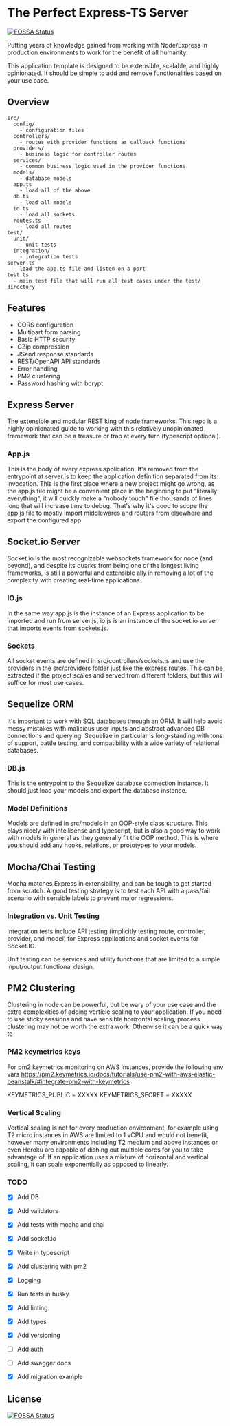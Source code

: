 # The Perfect Express-TS Server
[![FOSSA Status](https://app.fossa.com/api/projects/git%2Bgithub.com%2FHoukasaurusRex%2Fboilerplate-express-ts-server.svg?type=shield)](https://app.fossa.com/projects/git%2Bgithub.com%2FHoukasaurusRex%2Fboilerplate-express-ts-server?ref=badge_shield)


Putting years of knowledge gained from working with Node/Express in production environments to work for the benefit of all humanity.

This application template is designed to be extensible, scalable, and highly opinionated. It should be simple to add and remove functionalities based on your use case.

## Overview

```dir
src/
  config/
    - configuration files
  controllers/
    - routes with provider functions as callback functions
  providers/
    - business logic for controller routes
  services/
    - common business logic used in the provider functions
  models/
    - database models
  app.ts
    - load all of the above
  db.ts
    - load all models
  io.ts
    - load all sockets
  routes.ts
    - load all routes
test/
  unit/
    - unit tests
  integration/
    - integration tests
server.ts
  - load the app.ts file and listen on a port
test.ts
  - main test file that will run all test cases under the test/ directory
```

## Features

- CORS configuration
- Multipart form parsing
- Basic HTTP security
- GZip compression
- JSend response standards
- REST/OpenAPI API standards
- Error handling
- PM2 clustering
- Password hashing with bcrypt

## Express Server

The extensible and modular REST king of node frameworks. This repo is a highly opinionated guide to working with this relatively unopinionated framework that can be a treasure or trap at every turn (typescript optional).

### App.js

This is the body of every express application. It's removed from the entrypoint at server.js to keep the application definition separated from its invocation. This is the first place where a new project might go wrong, as the app.js file might be a convenient place in the beginning to put "literally everything", it will quickly make a "nobody touch" file thousands of lines long that will increase time to debug. That's why it's good to scope the app.js file to mostly import middlewares and routers from elsewhere and export the configured app.

## Socket.io Server

Socket.io is the most recognizable websockets framework for node (and beyond), and despite its quarks from being one of the longest living frameworks, is still a powerful and extensible ally in removing a lot of the complexity with creating real-time applications.

### IO.js

In the same way app.js is the instance of an Express application to be imported and run from server.js, io.js is an instance of the socket.io server that imports events from sockets.js.

### Sockets

All socket events are defined in src/controllers/sockets.js and use the providers in the src/providers folder just like the express routes. This can be extracted if the project scales and served from different folders, but this will suffice for most use cases.

## Sequelize ORM

It's important to work with SQL databases through an ORM. It will help avoid messy mistakes with malicious user inputs and abstract advanced DB connections and querying. Sequelize in particular is long-standing with tons of support, battle testing, and compatibility with a wide variety of relational databases.

### DB.js

This is the entrypoint to the Sequelize database connection instance. It should just load your models and export the database instance.

### Model Definitions

Models are defined in src/models in an OOP-style class structure. This plays nicely with intellisense and typescript, but is also a good way to work with models in general as they generally fit the OOP method. This is where you should add any hooks, relations, or prototypes to your models.

## Mocha/Chai Testing

Mocha matches Express in extensibility, and can be tough to get started from scratch. A good testing strategy is to test each API with a pass/fail scenario with sensible labels to prevent major regressions.

### Integration vs. Unit Testing

Integration tests include API testing (implicitly testing route, controller, provider, and model) for Express applications and socket events for Socket.IO.

Unit testing can be services and utility functions that are limited to a simple input/output functional design.

## PM2 Clustering

Clustering in node can be powerful, but be wary of your use case and the extra complexities of adding verticle scaling to your application. If you need to use sticky sessions and have sensible horizontal scaling, process clustering may not be worth the extra work. Otherwise it can be a quick way to 

### PM2 keymetrics keys

For pm2 keymetrics monitoring on AWS instances, provide the following env vars
https://pm2.keymetrics.io/docs/tutorials/use-pm2-with-aws-elastic-beanstalk/#integrate-pm2-with-keymetrics

KEYMETRICS_PUBLIC = XXXXX
KEYMETRICS_SECRET = XXXXX

### Vertical Scaling

Vertical scaling is not for every production environment, for example using T2 micro instances in AWS are limited to 1 vCPU and would not benefit, however many environments including T2 medium and above instances or even Heroku are capable of dishing out multiple cores for you to take advantage of. If an application uses a mixture of horizontal and vertical scaling, it can scale exponentially as opposed to linearly.

### TODO

- [x] Add DB
- [x] Add validators
- [x] Add tests with mocha and chai
- [x] Add socket.io
- [x] Write in typescript
- [x] Add clustering with pm2
- [x] Logging
- [x] Run tests in husky
- [x] Add linting
- [x] Add types
- [x] Add versioning
- [ ] Add auth
- [ ] Add swagger docs
- [x] Add migration example


## License
[![FOSSA Status](https://app.fossa.com/api/projects/git%2Bgithub.com%2FHoukasaurusRex%2Fboilerplate-express-ts-server.svg?type=large)](https://app.fossa.com/projects/git%2Bgithub.com%2FHoukasaurusRex%2Fboilerplate-express-ts-server?ref=badge_large)
